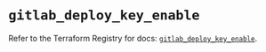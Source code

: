 # `gitlab_deploy_key_enable`

Refer to the Terraform Registry for docs: [`gitlab_deploy_key_enable`](https://registry.terraform.io/providers/gitlabhq/gitlab/18.3.0/docs/resources/deploy_key_enable).

